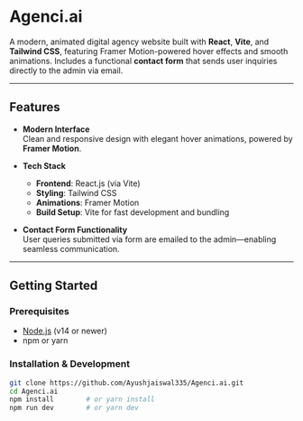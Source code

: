 # Agenci.ai

A modern, animated digital agency website built with **React**, **Vite**, and **Tailwind CSS**, featuring Framer Motion-powered hover effects and smooth animations. Includes a functional **contact form** that sends user inquiries directly to the admin via email.

---

##  Features

- **Modern Interface**  
  Clean and responsive design with elegant hover animations, powered by **Framer Motion**.

- **Tech Stack**  
  - **Frontend**: React.js (via Vite)  
  - **Styling**: Tailwind CSS  
  - **Animations**: Framer Motion  
  - **Build Setup**: Vite for fast development and bundling

- **Contact Form Functionality**  
  User queries submitted via form are emailed to the admin—enabling seamless communication.

---

##  Getting Started

### Prerequisites

- [Node.js](https://nodejs.org) (v14 or newer)  
- npm or yarn

### Installation & Development

```bash
git clone https://github.com/Ayushjaiswal335/Agenci.ai.git
cd Agenci.ai
npm install        # or yarn install
npm run dev        # or yarn dev
